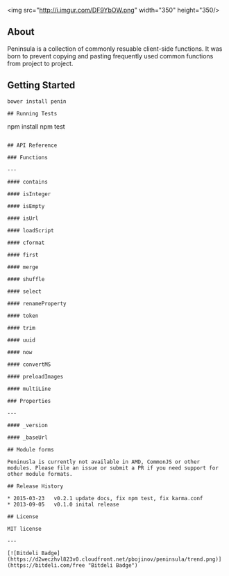 <img src="http://i.imgur.com/DF9YbOW.png" width="350" height="350/>

## About 

Peninsula is a collection of commonly resuable client-side functions. It was born to prevent copying and pasting frequently used common functions from project to project.

## Getting Started

```
bower install penin

## Running Tests

```
npm install
npm test
```

## API Reference

### Functions

---

#### contains

#### isInteger

#### isEmpty

#### isUrl

#### loadScript

#### cformat

#### first

#### merge

#### shuffle

#### select

#### renameProperty

#### token

#### trim

#### uuid

#### now

#### convertMS

#### preloadImages

#### multiLine

### Properties

---

#### _version

#### _baseUrl

## Module forms

Peninusla is currently not available in AMD, CommonJS or other modules. Please file an issue or submit a PR if you need support for other module formats.

## Release History

* 2015-03-23   v0.2.1 update docs, fix npm test, fix karma.conf
* 2013-09-05   v0.1.0 inital release

## License

MIT license

---

[![Bitdeli Badge](https://d2weczhvl823v0.cloudfront.net/pbojinov/peninsula/trend.png)](https://bitdeli.com/free "Bitdeli Badge")

